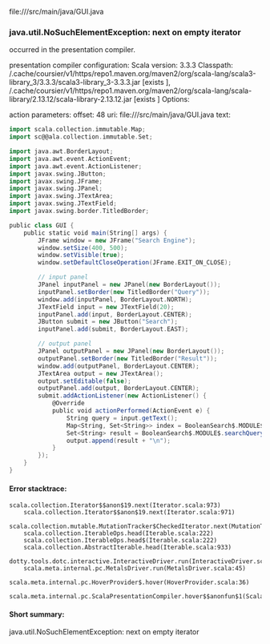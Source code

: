 file://<WORKSPACE>/src/main/java/GUI.java
### java.util.NoSuchElementException: next on empty iterator

occurred in the presentation compiler.

presentation compiler configuration:
Scala version: 3.3.3
Classpath:
<HOME>/.cache/coursier/v1/https/repo1.maven.org/maven2/org/scala-lang/scala3-library_3/3.3.3/scala3-library_3-3.3.3.jar [exists ], <HOME>/.cache/coursier/v1/https/repo1.maven.org/maven2/org/scala-lang/scala-library/2.13.12/scala-library-2.13.12.jar [exists ]
Options:



action parameters:
offset: 48
uri: file://<WORKSPACE>/src/main/java/GUI.java
text:
```scala
import scala.collection.immutable.Map;
import sc@@ala.collection.immutable.Set;

import java.awt.BorderLayout;
import java.awt.event.ActionEvent;
import java.awt.event.ActionListener;
import javax.swing.JButton;
import javax.swing.JFrame;
import javax.swing.JPanel;
import javax.swing.JTextArea;
import javax.swing.JTextField;
import javax.swing.border.TitledBorder;

public class GUI {
    public static void main(String[] args) {
        JFrame window = new JFrame("Search Engine");
        window.setSize(400, 500);
        window.setVisible(true);
        window.setDefaultCloseOperation(JFrame.EXIT_ON_CLOSE);

        // input panel
        JPanel inputPanel = new JPanel(new BorderLayout());
        inputPanel.setBorder(new TitledBorder("Query"));
        window.add(inputPanel, BorderLayout.NORTH);
        JTextField input = new JTextField(20);
        inputPanel.add(input, BorderLayout.CENTER);
        JButton submit = new JButton("Search");
        inputPanel.add(submit, BorderLayout.EAST);

        // output panel
        JPanel outputPanel = new JPanel(new BorderLayout());
        outputPanel.setBorder(new TitledBorder("Result"));
        window.add(outputPanel, BorderLayout.CENTER);
        JTextArea output = new JTextArea();
        output.setEditable(false);
        outputPanel.add(output, BorderLayout.CENTER);
        submit.addActionListener(new ActionListener() {
            @Override
            public void actionPerformed(ActionEvent e) {
                String query = input.getText();
                Map<String, Set<String>> index = BooleanSearch$.MODULE$.loadIndex("index/index.txt");
                Set<String> result = BooleanSearch$.MODULE$.searchQuery(query);
                output.append(result + "\n");
            }
        });
    }
}
```



#### Error stacktrace:

```
scala.collection.Iterator$$anon$19.next(Iterator.scala:973)
	scala.collection.Iterator$$anon$19.next(Iterator.scala:971)
	scala.collection.mutable.MutationTracker$CheckedIterator.next(MutationTracker.scala:76)
	scala.collection.IterableOps.head(Iterable.scala:222)
	scala.collection.IterableOps.head$(Iterable.scala:222)
	scala.collection.AbstractIterable.head(Iterable.scala:933)
	dotty.tools.dotc.interactive.InteractiveDriver.run(InteractiveDriver.scala:168)
	scala.meta.internal.pc.MetalsDriver.run(MetalsDriver.scala:45)
	scala.meta.internal.pc.HoverProvider$.hover(HoverProvider.scala:36)
	scala.meta.internal.pc.ScalaPresentationCompiler.hover$$anonfun$1(ScalaPresentationCompiler.scala:366)
```
#### Short summary: 

java.util.NoSuchElementException: next on empty iterator